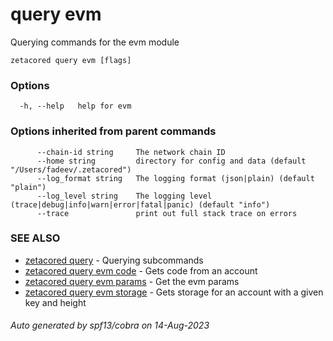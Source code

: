 # query evm

Querying commands for the evm module

```
zetacored query evm [flags]
```

### Options

```
  -h, --help   help for evm
```

### Options inherited from parent commands

```
      --chain-id string     The network chain ID
      --home string         directory for config and data (default "/Users/fadeev/.zetacored")
      --log_format string   The logging format (json|plain) (default "plain")
      --log_level string    The logging level (trace|debug|info|warn|error|fatal|panic) (default "info")
      --trace               print out full stack trace on errors
```

### SEE ALSO

* [zetacored query](zetacored_query.md)	 - Querying subcommands
* [zetacored query evm code](zetacored_query_evm_code.md)	 - Gets code from an account
* [zetacored query evm params](zetacored_query_evm_params.md)	 - Get the evm params
* [zetacored query evm storage](zetacored_query_evm_storage.md)	 - Gets storage for an account with a given key and height

###### Auto generated by spf13/cobra on 14-Aug-2023

